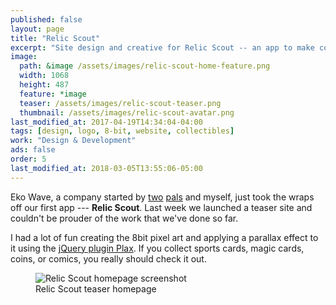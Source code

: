 ```yaml
---
published: false
layout: page
title: "Relic Scout"
excerpt: "Site design and creative for Relic Scout -- an app to make collecting simpler, while saving you money."
image: 
  path: &image /assets/images/relic-scout-home-feature.png
  width: 1068
  height: 487
  feature: *image
  teaser: /assets/images/relic-scout-teaser.png
  thumbnail: /assets/images/relic-scout-avatar.png
last_modified_at: 2017-04-19T14:34:04-04:00
tags: [design, logo, 8-bit, website, collectibles]
work: "Design & Development"
ads: false
order: 5
last_modified_at: 2018-03-05T13:55:06-05:00
---
```


Eko Wave, a company started by [two](http://twitter.com/endonend) [pals](http://twitter.com/bjpmba) and myself, just took the wraps off our first app --- **Relic Scout**. Last week we launched a teaser site and couldn't be prouder of the work that we've done so far.

I had a lot of fun creating the 8bit pixel art and applying a parallax effect to it using the [jQuery plugin Plax](https://github.com/cameronmcefee/plax). If you collect sports cards, magic cards, coins, or comics, you really should check it out.

<figure>
	<img src="/assets/images/relic-scout-browser-750.jpg" alt="Relic Scout homepage screenshot">
	<figcaption>Relic Scout teaser homepage</figcaption>
</figure>
